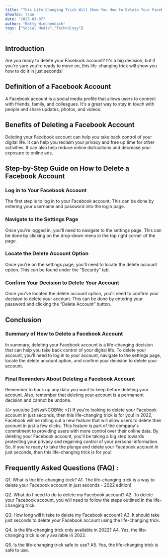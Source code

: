 ```yaml
---
title: "This Life-Changing Trick Will Show You How to Delete Your Facebook Account in Just Seconds - 2022 Edition!"
ShowToc: true 
date: "2023-03-07"
author: "Betty Winchenbach" 
tags: ["Social Media","Technology"]
---
```

## Introduction
Are you ready to delete your Facebook account? It's a big decision, but if you're sure you're ready to move on, this life-changing trick will show you how to do it in just seconds! 

## Definition of a Facebook Account
A Facebook account is a social media profile that allows users to connect with friends, family, and colleagues. It's a great way to stay in touch with people and share updates, photos, and videos.

## Benefits of Deleting a Facebook Account
Deleting your Facebook account can help you take back control of your digital life. It can help you reclaim your privacy and free up time for other activities. It can also help reduce online distractions and decrease your exposure to online ads.

## Step-by-Step Guide on How to Delete a Facebook Account
### Log in to Your Facebook Account
The first step is to log in to your Facebook account. This can be done by entering your username and password into the login page.

### Navigate to the Settings Page
Once you're logged in, you'll need to navigate to the settings page. This can be done by clicking on the drop-down menu in the top right corner of the page.

### Locate the Delete Account Option
Once you're on the settings page, you'll need to locate the delete account option. This can be found under the “Security” tab.

### Confirm Your Decision to Delete Your Account
Once you've located the delete account option, you'll need to confirm your decision to delete your account. This can be done by entering your password and clicking the “Delete Account” button.

## Conclusion
### Summary of How to Delete a Facebook Account
In summary, deleting your Facebook account is a life-changing decision that can help you take back control of your digital life. To delete your account, you'll need to log in to your account, navigate to the settings page, locate the delete account option, and confirm your decision to delete your account. 

### Final Reminders About Deleting a Facebook Account
Remember to back up any data you want to keep before deleting your account. Also, remember that deleting your account is a permanent decision and cannot be undone.

{{< youtube 2oNvsNCOBWc >}} 
If you're looking to delete your Facebook account in just seconds, then this life-changing trick is for you! In 2022, Facebook will be rolling out a new feature that will allow users to delete their account in just a few clicks. This feature is part of the company's commitment to providing users with more control over their online data. By deleting your Facebook account, you'll be taking a big step towards protecting your privacy and regaining control of your personal information. So, if you're ready to take the plunge and delete your Facebook account in just seconds, then this life-changing trick is for you!

## Frequently Asked Questions (FAQ) :
Q1. What is the life-changing trick? 
A1. The life-changing trick is a way to delete your Facebook account in just seconds - 2022 edition!

Q2. What do I need to do to delete my Facebook account? 
A2. To delete your Facebook account, you will need to follow the steps outlined in the life-changing trick.

Q3. How long will it take to delete my Facebook account? 
A3. It should take just seconds to delete your Facebook account using the life-changing trick.

Q4. Is the life-changing trick only available in 2022? 
A4. Yes, the life-changing trick is only available in 2022.

Q5. Is the life-changing trick safe to use? 
A5. Yes, the life-changing trick is safe to use.


